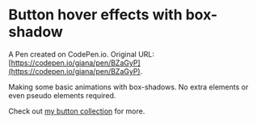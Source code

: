 # Button hover effects with box-shadow

A Pen created on CodePen.io. Original URL: [https://codepen.io/giana/pen/BZaGyP](https://codepen.io/giana/pen/BZaGyP).

Making some basic animations with box-shadows. No extra elements or even pseudo elements required.

Check out <a href="https://codepen.io/collection/AObpre/">my button collection</a> for more.